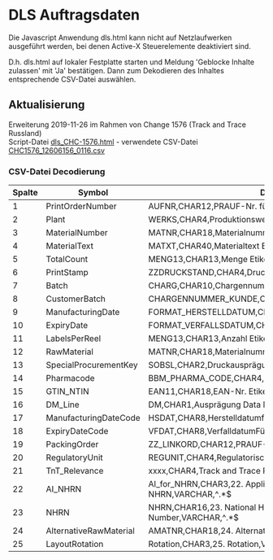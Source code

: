 # DLS Auftragsdaten 

Die Javascript Anwendung dls.html kann nicht auf Netzlaufwerken ausgeführt werden, bei denen Active-X Steuerelemente deaktiviert sind.

D.h. dls.html auf lokaler Festplatte starten und Meldung 'Geblocke Inhalte zulassen' mit 'Ja' bestätigen. Dann zum Dekodieren des Inhaltes entsprechende CSV-Datei auswählen.  

## Aktualisierung
Erweiterung 2019-11-26 im Rahmen von Change 1576 (Track and Trace Russland)  
Script-Datei [dls_CHC-1576.html](dls_CHC-1576.html) - verwendete CSV-Datei [CHC1576_12606156_0116.csv](CHC1576_12606156_0116.csv)

### CSV-Datei Decodierung


| Spalte | Symbol                  | Definition
|--------|-------------------------|-------------------------------------------------------------
| 1      | PrintOrderNumber        | AUFNR,CHAR12,PRAUF-Nr. für dascEtikett,VARCHAR,^[0-9]+$
| 2      | Plant                   | WERKS,CHAR4,Produktionswerk,VARCHAR,^DE13|DE09|DE53
| 3      | MaterialNumber          | MATNR,CHAR18,Materialnummer Etikett,VARCHAR,^.+$
| 4      | MaterialText            | MATXT,CHAR40,Materialtext Etikett,VARCHAR,^.*$
| 5      | TotalCount              | MENG13,CHAR13,Menge Etiketten,INTEGER,^[0-9]+$
| 6      | PrintStamp              | ZZDRUCKSTAND,CHAR4,Druckstand,VARCHAR,^.+$
| 7      | Batch                   | CHARG,CHAR10,Chargennummer,VARCHAR,^.*$
| 8      | CustomerBatch           | CHARGENNUMMER_KUNDE,CHAR20,Kundencharge,VARCHAR,^.*$
| 9      | ManufacturingDate       | FORMAT_HERSTELLDATUM,CHA10,Herstelldatum,VARCHAR,^.*$
|10      | ExpiryDate              | FORMAT_VERFALLSDATUM,CHAR10,Verfalldatum,VARCHAR,^.*$
|11      | LabelsPerReel           | MENG13,CHAR13,Anzahl Etiketten pro Rolle,INTEGER,^.*$
|12      | RawMaterial             | MATNR,CHAR18,Materialnummer Rohetikett,VARCHAR,^.+$
|13      | SpecialProcurementKey   | SOBSL,CHAR2,Druckausprägung,VARCHAR,^.+$
|14      | Pharmacode              | BBM_PHARMA_CODE,CHAR4,Pharma-/Laetuscode,VARCHAR,^.*$
|15      | GTIN_NTIN               | EAN11,CHAR18,EAN-Nr. Etikett,VARCHAR,^.*$
|16      | DM_Line                 | DM,CHAR1,Ausprägung Data Matrix,INTEGER,^.*$
|17      | ManufacturingDateCode   | HSDAT,CHAR8,Herstelldatumfür DM,VARCHAR,^.*$
|18      | ExpiryDateCode          | VFDAT,CHAR8,VerfalldatumFür DM,VARCHAR,^.*$
|19      | PackingOrder            | ZZ_LINKORD,CHAR12,PRAUF-Nr. für Verpackung,VARCHAR,^.*$
|20      | RegulatoryUnit          | REGUNIT,CHAR4,Regulatorische Mengeneinheit,VARCHAR,^10|20|30|40|50|na$
|21      | TnT_Relevance           | xxxx,CHAR4,Track and Trace Relevanz,VARCHAR,^[0-3]{1}$  
|22      | AI_NHRN                 | AI_for_NHRN,CHAR3,22. ApplicationIdentifier for NHRN,VARCHAR,^.*$
|23      | NHRN                    | NHRN,CHAR16,23. National HealthcareReimbursement Number,VARCHAR,^.*$
|24      | AlternativeRawMaterial  | AMATNR,CHAR18,24. AlternativeRawmaterial,VARCHAR,^.*$
|25      | LayoutRotation          | Rotation,CHAR3,25. Rotation,VARCHAR,^.*$
